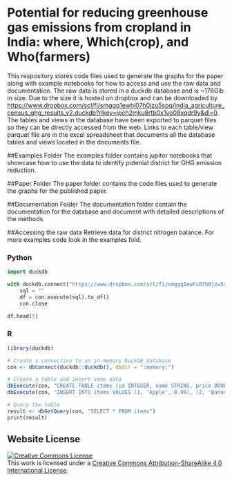 # Potential for reducing greenhouse gas emissions from cropland in India: where, Which(crop), and Who(farmers) 

This respository stores code files used to generate the graphs for the paper along with example notebooks for how to access and use the raw data and documentation. The raw data is stored in a duckdb database and is ~178Gib in size. Due to the size it is hosted on dropbox and can be downloaded by https://www.dropbox.com/scl/fi/smggq1ewhi07h0jzu5spq/india_agriculture_census_ghg_results_v2.duckdb?rlkey=ipch2mku8rtb0x1vo08xqdr9y&dl=0. The tables and views in the database have been exported to parquet files so they can be directly accessed from the web. Links to each table/view parquet file are in the excel spreadsheet that documents all the database tables and views located in the documents file. 


##Examples Folder
The examples folder contains jupitor notebooks that showcase how to use the data to identify potenial district for GHG emission reduction. 

##Paper Folder
The paper folder contains the code files used to generate the graphs for the published paper. 

##Documentation Folder
The documentation folder contain the documentation for the database and document with detailed descriptions of the methods.

##Accessing the raw data 
Retrieve data for district nitrogen balance. 
For more examples code look in the examples fold.
### Python
```python
import duckdb 

with duckdb.connect("https://www.dropbox.com/scl/fi/smggq1ewhi07h0jzu5spq/india_agriculture_census_ghg_results_v2.duckdb?rlkey=ipch2mku8rtb0x1vo08xqdr9y&dl=0",readonly=True) as conn:
    sql = ""
    df = con.execute(sql).to_df()
    con.close

df.head(5)

```
    
### R
```r
library(duckdb)

# Create a connection to an in-memory DuckDB database
con <- dbConnect(duckdb::duckdb(), dbdir = ":memory:")

# Create a table and insert some data
dbExecute(con, "CREATE TABLE items (id INTEGER, name STRING, price DOUBLE)")
dbExecute(con, "INSERT INTO items VALUES (1, 'Apple', 0.99), (2, 'Banana', 0.59), (3, 'Cherry', 2.99)")

# Query the table
result <- dbGetQuery(con, "SELECT * FROM items")
print(result)
```
## Website License
<a rel="license" href="http://creativecommons.org/licenses/by-sa/4.0/"><img alt="Creative Commons License" style="border-width:0" src="https://i.creativecommons.org/l/by-sa/4.0/88x31.png" /></a><br />This work is licensed under a <a rel="license" href="http://creativecommons.org/licenses/by-sa/4.0/">Creative Commons Attribution-ShareAlike 4.0 International License</a>.
